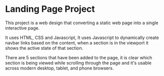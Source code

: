 # Landing Page Project

This project is a web design that converting a static web page into a single interactive page.

It uses HTML, CSS and Javascript, It uses Javascript to dynamically create navbar links based on the content, when a section is in the viewport it shows the active state of that section.

There are 5 sections that have been added to the page, it is clear which section is being viewed while scrolling through the page and it's usable across modern desktop, tablet, and phone browsers.


